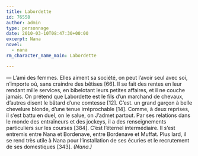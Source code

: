 ```yaml
---
title: Labordette
id: 76558
author: admin
type: personnage
date: 2010-03-10T08:47:30+00:00
excerpt: Nana
novel:
  - nana
rm_character_name_main: Labordette

---
```

— L&rsquo;ami des femmes. Elles aiment sa société, on peut l&rsquo;avoir seul avec soi, n&rsquo;importe où, sans craindre des bêtises [66]. Il se fait des rentes en leur rendant mille services, en bibelotant leurs petites affaires, et il ne couche jamais. On prétend que Labordette est le fils d&rsquo;un marchand de chevaux, d&rsquo;autres disent le bâtard d&rsquo;une comtesse [12]. C&rsquo;est. un grand garçon à belle chevelure blonde, d&rsquo;une tenue irréprochable [14]. Comme, à deux reprises, il s&rsquo;est battu en duel, on le salue, on J&rsquo;admet partout. Par ses relations dans le monde des entraîneurs et des jockeys, il a des renseignements particuliers sur les courses [384]. C&rsquo;est l&rsquo;éternel intermédiaire. Il s&rsquo;est entremis entre Nana et Bordenave, entre Bordenave et Muffat. Plus lard, il se rend très utile à Nana pour l&rsquo;installation de ses écuries et le recrutement de ses domestiques [343]. _(Nana.)_
